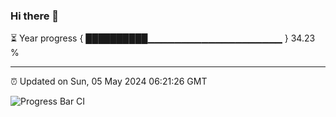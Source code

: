 ### Hi there 👋

⏳ Year progress { ██████████▁▁▁▁▁▁▁▁▁▁▁▁▁▁▁▁▁▁▁▁ } 34.23 %

---

⏰ Updated on Sun, 05 May 2024 06:21:26 GMT

![Progress Bar CI](https://github.com/liununu/liununu/workflows/Progress%20Bar%20CI/badge.svg)
